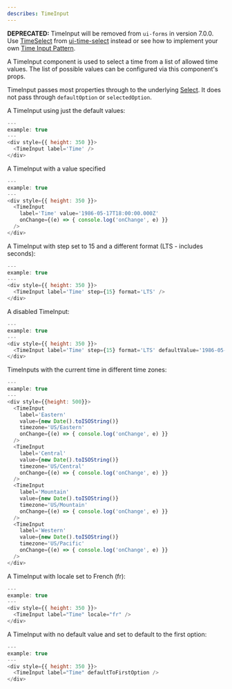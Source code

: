 ```yaml
---
describes: TimeInput
---
```


**DEPRECATED:** TimeInput will be removed from `ui-forms` in version 7.0.0. Use [TimeSelect](#TimeSelect) from [ui-time-select](#ui-time-select) instead or see how to implement your own [Time Input Pattern](#TimeDate).

A TimeInput component is used to select a time from a list of allowed time values. The
list of possible values can be configured via this component's props.

TimeInput passes most properties through to the underlying [Select](#Select).
It does not pass through `defaultOption` or `selectedOption`.

A TimeInput using just the default values:

```js
---
example: true
---
<div style={{ height: 350 }}>
  <TimeInput label='Time' />
</div>
```

A TimeInput with a value specified

```js
---
example: true
---
<div style={{ height: 350 }}>
  <TimeInput
    label='Time' value='1986-05-17T18:00:00.000Z'
    onChange={(e) => { console.log('onChange', e) }}
  />
</div>
```

A TimeInput with step set to 15 and a different format (LTS - includes seconds):

```js
---
example: true
---
<div style={{ height: 350 }}>
  <TimeInput label='Time' step={15} format='LTS' />
</div>
```

A disabled TimeInput:

```js
---
example: true
---
<div style={{ height: 350 }}>
  <TimeInput label='Time' step={15} format='LTS' defaultValue='1986-05-17T18:00:00.000Z' disabled />
</div>
```

TimeInputs with the current time in different time zones:

```js
---
example: true
---
<div style={{height: 500}}>
  <TimeInput
    label='Eastern'
    value={new Date().toISOString()}
    timezone='US/Eastern'
    onChange={(e) => { console.log('onChange', e) }}
  />
  <TimeInput
    label='Central'
    value={new Date().toISOString()}
    timezone='US/Central'
    onChange={(e) => { console.log('onChange', e) }}
  />
  <TimeInput
    label='Mountain'
    value={new Date().toISOString()}
    timezone='US/Mountain'
    onChange={(e) => { console.log('onChange', e) }}
  />
  <TimeInput
    label='Western'
    value={new Date().toISOString()}
    timezone='US/Pacific'
    onChange={(e) => { console.log('onChange', e) }}
  />
</div>
```

A TimeInput with locale set to French (fr):

```js
---
example: true
---
<div style={{ height: 350 }}>
  <TimeInput label="Time" locale="fr" />
</div>
```

A TimeInput with no default value and set to default to the first option:

```js
---
example: true
---
<div style={{ height: 350 }}>
  <TimeInput label="Time" defaultToFirstOption />
</div>
```
